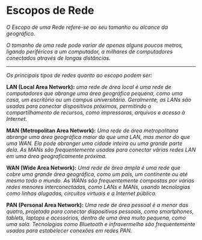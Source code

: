 # Escopos de Rede

*O Escopo de uma Rede refere-se ao seu tamanho ou alcance da geográfico.*

*O tamanho de uma rede pode variar de apenas alguns poucos metros, ligando periféricos a um computador, a milhares de computadores conectados através de longas distâncias.*

----
*Os principais tipos de redes quanto ao escopo podem ser:*


**LAN (Local Area Network):** *uma rede de área local é uma rede de computadores que abrange uma área geográfica pequena, como uma casa, um escritório ou um campus universitário. Geralmente, as LANs são usadas para conectar dispositivos próximos, permitindo o compartilhamento de recursos, como impressoras, arquivos e acesso à Internet.*

**MAN (Metropolitan Area Network):** *Uma rede de área metropolitana abrange uma área geográfica maior do que uma LAN, mas menor do que uma WAN. Ela pode abranger uma cidade inteira ou uma grande parte dela. As MANs são frequentemente usadas para conectar várias redes LAN em uma área geograficamente próxima.*

**WAN (Wide Area Network):** *Uma rede de área ampla é uma rede que cobre uma grande área geográfica, como um país, um continente ou até mesmo todo o mundo. As WANs são frequentemente compostas por várias redes menores interconectadas, como LANs e MANs, usando tecnologias como linhas alugadas, circuitos virtuais e a Internet pública.*

**PAN (Personal Area Network):** *Uma rede de área pessoal é a menor das quatro, projetada para conectar dispositivos pessoais, como smartphones, tablets, laptops e acessórios, dentro de uma área muito pequena, como uma sala. Tecnologias como Bluetooth e infravermelho são frequentemente usadas para estabelecer conexões em redes PAN.*